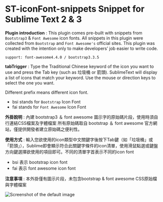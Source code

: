# ST-iconFont-snippets Snippet for Sublime Text 2 & 3


**Plugin introduction** :
This plugin comes pre-built with snippets from `Bootstrap3` & `Font Awesome` icon fonts.
All snippets in this plugin were collected from `Bootstrap` and `Font Awesome's` official sites. 
This plugin was created with the intention only to make developers’ job easier to write code.

`support: font-awesome4.4.0 / bootstrap3.3.5`

**tabTrigger** : Type the Traditional Chinese keyword of the icon you want to use and press the Tab key (such as 垃圾桶 or 箭頭). 
SublimeText will display a list of icons that match your keyword. Use the mouse or direction keys to select the one you want.

Different prefix means different icon font.
- bsi stands for `Bootstrap` Icon Font
- fai stands for `Font Awesome` Icon Font

<!-- =========================================================== -->

**外掛說明** : 內建 bootstrap3 ＆ font awesome 圖示字的原始碼片段，使用時須自行連結CSS檔案及字體檔案
所有原始碼取自 bootstrap ＆ font awesome 官方網站，僅提供開發者建立原始碼之便利性。


**使用方式** : 輸入您欲使用的icon類型中文關鍵字後按下Tab鍵（如「垃圾桶」或「箭頭」），Sublime即會顯示符合此關鍵字條件的icon清單，使用滑鼠點選或鍵盤方向鍵選擇欲使用的項目即可。不同的清單字首表示不同的icon font

- bsi  表示 bootstrap icon font
- fai  表示 font awesome icon font


**注意事項** : 本外掛僅有圖示片段，未包含bootstrap & font awesome CSS原始檔與字體檔案

![Screenshot of the default image](http://csscoke.com/ST-iconfont/ST-iconfont2.gif)
